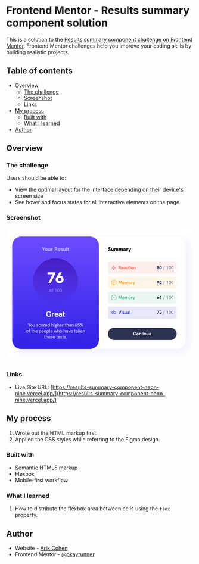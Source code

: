 # Frontend Mentor - Results summary component solution

This is a solution to the [Results summary component challenge on Frontend Mentor](https://www.frontendmentor.io/challenges/results-summary-component-CE_K6s0maV). Frontend Mentor challenges help you improve your coding skills by building realistic projects. 

## Table of contents

- [Overview](#overview)
  - [The challenge](#the-challenge)
  - [Screenshot](#screenshot)
  - [Links](#links)
- [My process](#my-process)
  - [Built with](#built-with)
  - [What I learned](#what-i-learned)
- [Author](#author)


## Overview

### The challenge

Users should be able to:

- View the optimal layout for the interface depending on their device's screen size
- See hover and focus states for all interactive elements on the page

### Screenshot

![](./screenshot3.png)

### Links

- Live Site URL: [https://results-summary-component-neon-nine.vercel.app/](https://results-summary-component-neon-nine.vercel.app/)

## My process

1. Wrote out the HTML markup first.
2. Applied the CSS styles while referring to the Figma design.

### Built with

- Semantic HTML5 markup
- Flexbox
- Mobile-first workflow

### What I learned

1. How to distribute the flexbox area between cells using the `flex` property.

## Author

- Website - [Arik Cohen](https://arikcohen.com)
- Frontend Mentor - [@okayrunner](https://www.frontendmentor.io/profile/okayrunner)